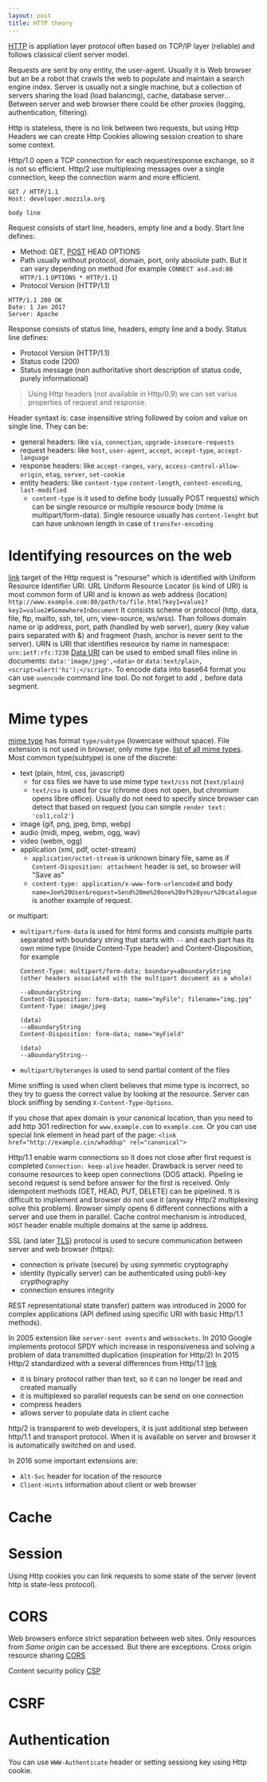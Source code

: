 ```yaml
---
layout: post
title: HTTP theory
---
```


[HTTP](https://developer.mozilla.org/en-US/docs/Web/HTTP) is appliation layer
protocol often based on TCP/IP layer (reliable) and follows classical client
server model.

Requests are sent by ony entity, the user-agent. Usually it is Web browser but
an be a robot that crawls the web to populate and maintain a search engine
index. Server is usually not a single machine, but a collection of servers
sharing the load (load balancing), cache, database server... Between server and
web browser there could be other proxies (logging, authentication, filtering).

Http is stateless, there is no link between two requests, but using Http Headers
we can create Http Cookies allowing session creation to share some context.

Http/1.0 open a TCP connection for each request/response exchange, so it is not
so efficient. Http/2 use multiplexing messages over a single connection, keep
the connection warm and more efficient.

~~~
GET / HTTP/1.1
Host: developer.mozzila.org

body line
~~~

Request consists of start line, headers, empty line and a body. Start line
defines:

* Method: GET,
[POST](https://developer.mozilla.org/en-US/docs/Web/HTTP) HEAD OPTIONS
* Path usually without protocol, domain, port, only absolute path. But it can
vary depending on method (for example `CONNECT asd.asd:80 HTTP/1.1` `OPTIONS *
HTTP/1.1`)
* Protocol Version (HTTP/1.1)

~~~
HTTP/1.1 200 OK
Date: 1 Jan 2017
Server: Apache
~~~

Response consists of status line, headers, empty line and a body. Status line
defines:

* Protocol Version (HTTP/1.1)
* Status code (200)
* Status message (non authoritative short description of status code, purely
informational)


> Using Http headers (not available in Http/0.9) we can set varius properties of
> request and response.

Header syntaxt is: case insensitive string followed by colon and value on single
line. They can be:

* general headers: like `via`, `connection`, `upgrade-insecure-requests`
* request headers: like `host`, `user-agent`, `accept`, `accept-type`, `accept-language`
* response headers: like `accept-ranges`, `vary`, `access-control-allow-origin`,
`etag`, `server`, `set-cookie`
* entity headers: like `content-type` `content-length`, `content-encoding`,
`last-modified`
  * `content-type` is it used to define body (usually POST requests) which can
  be single resource or multiple resource body (mime is multipart/form-data).
  Single resource usually has `content-lenght` but can have unknown length in
  case of `transfer-encoding`


# Identifying resources on the web

[link](https://developer.mozilla.org/en-US/docs/Web/HTTP/Basics_of_HTTP/Identifying_resources_on_the_Web)
target of the Http request is "resourse" which is identified with Uniform
Resource Identifier URI.
URL Uniform Resource Locator (is kind of URI) is most
common form of URI and is known as web address (location)
`http://www.example.com:80/path/to/file.html?key1=value1?key2=value2#SomewhereInDocument`
It consists scheme or protocol (http, data, file, ftp, mailto, ssh, tel, urn,
view-source, ws/wss). Than follows domain name or ip address, port, path
(handled by web server), query (key value pairs separated with &) and fragment
(hash, anchor is never sent to the server).
URN is URI that identifies resource by name in namespace: `urn:ietf:rfc:7230`
[Data
URI](https://developer.mozilla.org/en-US/docs/Web/HTTP/Basics_of_HTTP/Identifying_resources_on_the_Web)
can be used to embed small files inline in documents: `data:'image/jpeg',<data>`
or `data:text/plain,<script>alert('hi');</script>`. To encode data into base64
format you can use `uuencode` command line tool. Do not forget to add `,` before
data segment. 

# Mime types

[mime
type](https://developer.mozilla.org/en-US/docs/Web/HTTP/Basics_of_HTTP/MIME_Types)
has format `type/subtype` (lowercase without space). File extension is not used
in browser, only mime type. [list of all mime
types](https://developer.mozilla.org/en-US/docs/Web/HTTP/Basics_of_HTTP/MIME_types/Complete_list_of_MIME_types).
Most common type(subtype) is one of the discrete:

* text (plain, html, css, javascript)
  * for css files we have to use mime type `text/css` not (`text/plain`)
  * `text/csv` is used for csv (chrome does not open, but chromium opens libre
  office). Usually do not need to specify since browser can detect that based on
  request (you can simple `render text: 'col1,col2'`)
* image (gif, png, jpeg, bmp, webp)
* audio (midi, mpeg, webm, ogg, wav)
* video (webm, ogg)
* application (xml, pdf, octet-stream)
  * `application/octet-stream` is unknown binary file, same as if
  `Content-Disposition: attachment` header is set, so browser will "Save as"
  * `content-type: application/x-www-form-urlencoded` and body
  `name=Joe%20User&request=Send%20me%20one%20of%20your%20catalogue` is another
  example of request.

or multipart:

* `multipart/form-data` is used for html forms and consists multiple parts
  separated with boundary string that starts with `--` and each part has its own
  mime type (inside Content-Type header) and Content-Disposition, for example

  ~~~
  Content-Type: multipart/form-data; boundary=aBoundaryString
  (other headers associated with the multipart document as a whole)

  --aBoundaryString
  Content-Disposition: form-data; name="myFile"; filename="img.jpg"
  Content-Type: image/jpeg

  (data)
  --aBoundaryString
  Content-Disposition: form-data; name="myField"

  (data)
  --aBoundaryString--
  ~~~

* `multipart/byteranges` is used to send partial content of the files

Mime sniffing is used when client believes that mime type is incorrect, so they
try to guess the correct value by looking at the resource. Server can block
sniffing by sending `X-Content-Type-Options`.

If you chose that apex domain is your canonical location, than you need to add
http 301 redirection for `www.example.com` to `example.com`. Or you can use
special link element in head part of the page: `<link
href="http://example.cin/whaddup" rel="canonical">`

Http/1.1 enable warm connections so it does not close after first request is
completed `Connection: keep-alive` header. Drawback is server need to consume
resources to keep open connections (DOS attack).
Pipeling ie second request is send before answer for the first is received. Only
idempotent methods (GET, HEAD, PUT, DELETE) can be pipelined. It is difficult to
implement and browser do not use it (anyway Http/2 multiplexing solve this
problem). Browser simply opens 6 different connections with a server and use
them in parallel.
Cache control mechanism is introduced, `HOST` header enable multiple domains at
the same ip address.

SSL (and later [TLS](https://en.wikipedia.org/wiki/Transport_Layer_Security))
protocol is used to secure communication between server and web browser (https):

* connection is private (secure) by using symmetic cryptography
* identity (typically server) can be authenticated using publi-key crypthography
* connection ensures integrity

REST representational state transfer) pattern was introduced in 2000 for complex
applications (API defined using specific URI with basic Http/1.1 methods).

In 2005 extension like `server-sent events` and `websockets`.
In 2010 Google implements protocol SPDY which increase in responsiveness and
solving a problem of data transmitted duplication (inspiration for Http/2)
In 2015 Http/2 standardized with a several differences from Http/1.1
[link](https://developer.mozilla.org/en-US/docs/Web/HTTP/Basics_of_HTTP/Evolution_of_HTTP)

* it is binary protocol rather than text, so it can no longer be read and
created manually
* it is multiplexed so parallel requests can be send on one connection
* compress headers
* allows server to populate data in client cache

http/2 is transparent to web developers, it is just additional step between
http/1.1 and transport protocol. When it is available on server and browser it
is automatically switched on and used.

In 2016 some important extensions are:

* `Alt-Svc` header for location of the resource
* `Client-Hints` information about client or web browser

# Cache

# Session

Using Http cookies you can link requests to some state of the server (event http
is state-less protocol).

# CORS

Web browsers enforce strict separation between web sites. Only resources from
*Same origin* can be accessed. But there are exceptions. Cross origin resource
sharing [CORS](https://developer.mozilla.org/en-US/docs/Glossary/CORS)

Content security policy
[CSP](https://developer.mozilla.org/en-US/docs/Web/HTTP/CSP)

# CSRF

# Authentication

You can use `WWW-Authenticate` header or setting sessiong key using Http cookie.

